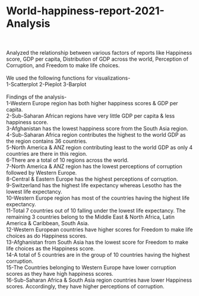 # World-happiness-report-2021-Analysis
<br>
<br>
Analyzed the relationship between various factors of reports like Happiness score, GDP per capita, Distribution of GDP across the world, Perception of Corruption, and Freedom to make life choices.
<br>
<br>
We used the following functions for visualizations-
<br>
1-Scatterplot
2-Pieplot
3-Barplot
<br>
<br>
Findings of the analysis-
<br>
1-Western Europe region has both higher happiness scores & GDP per capita.
<br>
2-Sub-Saharan African regions have very little GDP per capita & less happiness score.
<br>
3-Afghanistan has the lowest happiness score from the South Asia region.
<br>
4-Sub-Saharan Africa region contributes the highest to the world GDP as the region contains 36 countries.
<br>
5-North America & ANZ region contributing least to the world GDP as only 4 countries are there in this region.
<br>
6-There are a total of 10 regions across the world.
<br>
7-North America & ANZ region has the lowest perceptions of corruption followed by Western Europe.
<br>
8-Central & Eastern Europe has the highest perceptions of corruption.
<br>
9-Switzerland has the highest life expectancy whereas Lesotho has the lowest life expectancy.
<br>
10-Western Europe region has most of the countries having the highest life expectancy.
<br>
11-Total 7 countries out of 10 falling under the lowest life expectancy. The remaining 3 countries belong to the Middle East & North Africa, Latin America & Caribbean, 
   South Asia.
<br>   
12-Western European countries have higher scores for Freedom to make life choices as do Happiness scores.
<br>
13-Afghanistan from South Asia has the lowest score for Freedom to make life choices as the Happiness score.
<br>
14-A total of 5 countries are in the group of 10 countries having the highest corruption.
<br>
15-The Countries belonging to Western Europe have lower corruption scores as they have high happiness scores.
<br>
16-Sub-Saharan Africa & South Asia region countries have lower Happiness scores. Accordingly, they have higher perceptions of corruption.
